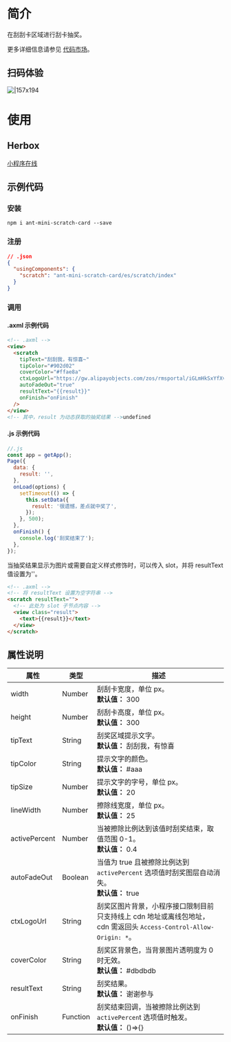 # 简介

在刮刮卡区域进行刮卡抽奖。

更多详细信息请参见 [代码市场](https://openhome.alipay.com/platform/mas.htm#/templateDetail/comps/4)。

## 扫码体验

![|157x194](https://gw.alipayobjects.com/zos/skylark-tools/public/files/42bcbce7b1330fb44adbe7e0eac0b314.png#align=left&display=inline&height=194&margin=%5Bobject%20Object%5D&originHeight=194&originWidth=157&status=done&style=none&width=157)

# 使用

## Herbox

[小程序在线](https://herbox-embed.alipay.com/s/doc-scratch-card?theme=light&previewZoom=75&chInfo=openhome-doc)

## 示例代码

### 安装

```shell
npm i ant-mini-scratch-card --save
```

### 注册

```json
// .json
{
  "usingComponents": {
    "scratch": "ant-mini-scratch-card/es/scratch/index"
  }
}
```

### 调用

#### .axml 示例代码

```html
<!-- .axml -->
<view>
  <scratch
    tipText="刮刮我，有惊喜~"
    tipColor="#902d02"
    coverColor="#ffae8a"
    ctxLogoUrl="https://gw.alipayobjects.com/zos/rmsportal/iGLmHkSxYfXveGhuzzFf.png"
    autoFadeOut="true"
    resultText="{{result}}"
    onFinish="onFinish"
  />
</view>
<!-- 其中，result 为动态获取的抽奖结果 -->undefined
```

#### .js 示例代码

```javascript
//.js
const app = getApp();
Page({
  data: {
    result: '',
  },
  onLoad(options) {
    setTimeout(() => {
      this.setData({
        result: '很遗憾，差点就中奖了',
      });
    }, 500);
  },
  onFinish() {
    console.log('刮奖结束了');
  },
});
```

当抽奖结果显示为图片或需要自定义样式修饰时，可以传入 slot，并将 resultText 值设置为''。

```html
<!-- .axml -->
<!-- 将 resultText 设置为空字符串 -->
<scratch resultText="">
  <!-- 此处为 slot 子节点内容 -->
  <view class="result">
    <text>{{result}}</text>
  </view>
</scratch>
```

## 属性说明

| **属性** | **类型** | **描述** |
| --- | --- | --- |
| width | Number | 刮刮卡宽度，单位 px。<br />**默认值：** 300 |
| height | Number | 刮刮卡高度，单位 px。<br />**默认值：** 300 |
| tipText | String | 刮奖区域提示文字。<br />**默认值：** 刮刮我，有惊喜 |
| tipColor | String | 提示文字的颜色。<br />**默认值：** #aaa |
| tipSize | Number | 提示文字的字号，单位 px。<br />**默认值：** 20 |
| lineWidth | Number | 擦除线宽度，单位 px。<br />**默认值：** 25 |
| activePercent | Number | 当被擦除比例达到该值时刮奖结束，取值范围 0-1。<br />**默认值：** 0.4 |
| autoFadeOut | Boolean | 当值为 true 且被擦除比例达到 `activePercent` 选项值时刮奖图层自动消失。<br />**默认值：** true |
| ctxLogoUrl | String | 刮奖区图片背景，小程序接口限制目前只支持线上 cdn 地址或离线包地址，cdn 需返回头 `Access-Control-Allow-Origin: *`。 |
| coverColor | String | 刮奖区背景色，当背景图片透明度为 0 时无效。<br />**默认值：** #dbdbdb |
| resultText | String | 刮奖结果。<br />**默认值：** 谢谢参与 |
| onFinish | Function | 刮奖结束回调，当被擦除比例达到 `activePercen`t 选项值时触发。<br />**默认值：** ()=>{} |
